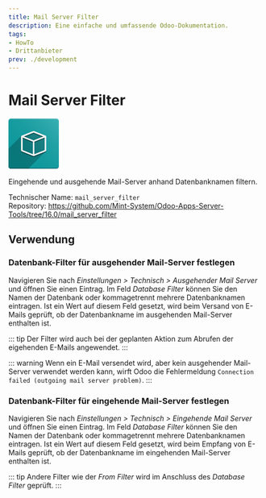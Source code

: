 ```yaml
---
title: Mail Server Filter
description: Eine einfache und umfassende Odoo-Dokumentation.
tags:
- HowTo
- Drittanbieter
prev: ./development
---
```

# Mail Server Filter
![icon_oms_box](assets/icon_oms_box.png)

Eingehende und ausgehende Mail-Server anhand Datenbanknamen filtern.

Technischer Name: `mail_server_filter`\
Repository: <https://github.com/Mint-System/Odoo-Apps-Server-Tools/tree/16.0/mail_server_filter>

## Verwendung

### Datenbank-Filter für ausgehender Mail-Server festlegen 

Navigieren Sie nach *Einstellungen > Technisch > Ausgehender Mail Server* und öffnen Sie einen Eintrag.  Im Feld *Database Filter* können Sie den Namen der Datenbank oder kommagetrennt mehrere Datenbanknamen eintragen. Ist ein Wert auf diesem Feld gesetzt, wird beim Versand von E-Mails geprüft, ob der Datenbankname im ausgehenden Mail-Server enthalten ist.

::: tip
Der Filter wird auch bei der geplanten Aktion zum Abrufen der eigehenden E-Mails angewendet.
:::

::: warning
Wenn ein E-Mail versendet wird, aber kein ausgehender Mail-Server verwendet werden kann, wirft Odoo die Fehlermeldung `Connection failed (outgoing mail server problem)`.
:::

### Datenbank-Filter für eingehende Mail-Server festlegen 

Navigieren Sie nach *Einstellungen > Technisch > Eingehende Mail Server* und öffnen Sie einen Eintrag.  Im Feld *Database Filter* können Sie den Namen der Datenbank oder kommagetrennt mehrere Datenbanknamen eintragen. Ist ein Wert auf diesem Feld gesetzt, wird beim Empfang von E-Mails geprüft, ob der Datenbankname im eingehenden Mail-Server enthalten ist.

::: tip
Andere Filter wie der *From Filter* wird im Anschluss des *Database Filter* geprüft.
:::